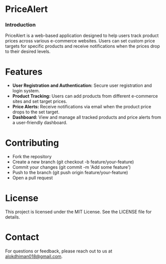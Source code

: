 # PriceAlert

### Introduction

PriceAlert is a web-based application designed to help users track product prices across various e-commerce websites. Users can set custom price targets for specific products and receive notifications when the prices drop to their desired levels.



# Features

- **User Registration and Authentication:** Secure user registration and login system.
- **Product Tracking:** Users can add products from different e-commerce sites and set target prices.
- **Price Alerts:** Receive notifications via email when the product price drops to the set target.
- **Dashboard:** View and manage all tracked products and price alerts from a user-friendly dashboard.


# Contributing

- Fork the repository
- Create a new branch (git checkout -b feature/your-feature)
- Commit your changes (git commit -m 'Add some feature')
- Push to the branch (git push origin feature/your-feature)
- Open a pull request

# License
This project is licensed under the MIT License. See the LICENSE file for details.

# Contact
For questions or feedback, please reach out to us at alokdhiman018@gmail.com.
